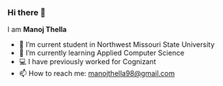 ### Hi there 👋

I am **Manoj Thella**

- 🔭 I’m current student in Northwest Missouri State University
- 🌱 I’m currently learning Applied Computer Science
- :computer: I have previously worked for Cognizant
- 📫 How to reach me: manojthella98@gmail.com

